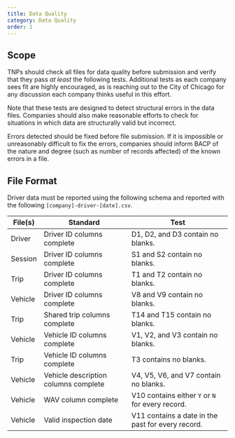 ```yaml
---
title: Data Quality
category: Data Quality
order: 1
---
```


## Scope

TNPs should check all files for data quality before submission and verify that they pass *at least* the following tests. Additional tests as each company sees fit are highly encouraged, as is reaching out to the City of Chicago for any discussion each company thinks useful in this effort.

Note that these tests are designed to detect structural errors in the data files. Companies should also make reasonable efforts to check for situations in which data are structurally valid but incorrect.

Errors detected should be fixed before file submission. If it is impossible or unreasonably difficult to fix the errors, companies should inform BACP of the nature and degree (such as number of records affected) of the known errors in a file.

## File Format

Driver data must be reported using the following schema and reported with the following `[company]-driver-[date].csv`.

| File(s)   | Standard                             | Test                                                |
|-----------|--------------------------------------|-----------------------------------------------------|
| Driver    | Driver ID columns complete           | D1, D2, and D3 contain no blanks.                   |
| Session   | Driver ID columns complete           | S1 and S2 contain no blanks.                        |
| Trip      | Driver ID columns complete           | T1 and T2 contain no blanks.                        |
| Vehicle   | Driver ID columns complete           | V8 and V9 contain no blanks.                        |
| Trip      | Shared trip columns complete         | T14 and T15 contain no blanks.                      |
| Vehicle   | Vehicle ID columns complete          | V1, V2, and V3 contain no blanks.                   |
| Trip      | Vehicle ID columns complete          | T3 contains no blanks.                              |
| Vehicle   | Vehicle description columns complete | V4, V5, V6, and V7 contain no blanks.               |
| Vehicle   | WAV column complete                  | V10 contains either `Y` or `N` for every record.    |
| Vehicle   | Valid inspection date                | V11 contains a date in the past for every record.   |
